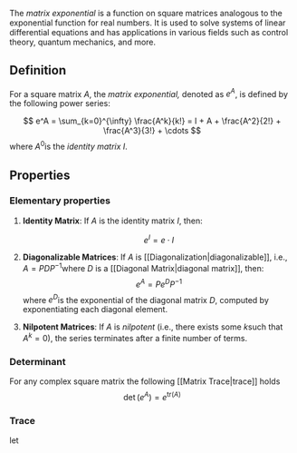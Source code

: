 The *matrix exponential* is a function on square matrices analogous to the exponential function for real numbers. It is used to solve systems of linear differential equations and has applications in various fields such as control theory, quantum mechanics, and more.
## Definition
For a square matrix $A$, the *matrix exponential,* denoted as $e^A$, is defined by the following power series:

$$
e^A = \sum_{k=0}^{\infty} \frac{A^k}{k!} = I + A + \frac{A^2}{2!} + \frac{A^3}{3!} + \cdots
$$
where $A^0$is the *identity matrix* $I$.
## Properties
### Elementary properties
1. **Identity Matrix**: If $A$ is the identity matrix $I$, then:

   $$
   e^I = e \cdot I
   $$

2. **Diagonalizable Matrices**: If $A$ is [[Diagonalization|diagonalizable]], i.e., $A = PDP^{-1}$where $D$ is a [[Diagonal Matrix|diagonal matrix]], then:
   $$
   e^A = P e^D P^{-1}
   $$
   where $e^D$is the exponential of the diagonal matrix $D$, computed by exponentiating each diagonal element.

3. **Nilpotent Matrices**: If $A$ is *nilpotent* (i.e., there exists some $k$such that $A^k = 0$), the series terminates after a finite number of terms.

### Determinant
For any complex square matrix the following [[Matrix Trace|trace]] holds
$$
\det (e^A) = e^{\mathrm{tr}(A)}
$$
### Trace
let